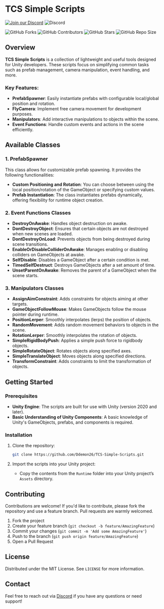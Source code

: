# TCS Simple Scripts

[![Join our Discord](https://img.shields.io/badge/Discord-Join%20Us-7289DA?logo=discord&logoColor=white)](https://discord.gg/knwtcq3N2a)
![Discord](https://img.shields.io/discord/1047781241010794506)

![GitHub Forks](https://img.shields.io/github/forks/Ddemon26/TCS-Simple-Scripts)
![GitHub Contributors](https://img.shields.io/github/contributors/Ddemon26/TCS-Simple-Scripts)
![GitHub Stars](https://img.shields.io/github/stars/Ddemon26/TCS-Simple-Scripts)
![GitHub Repo Size](https://img.shields.io/github/repo-size/Ddemon26/TCS-Simple-Scripts)

## Overview

**TCS Simple Scripts** is a collection of lightweight and useful tools designed for Unity developers. These scripts focus on simplifying common tasks such as prefab management, camera manipulation, event handling, and more.

### Key Features:
- **PrefabSpawner**: Easily instantiate prefabs with configurable local/global position and rotation.
- **FlyCamera**: Implement free camera movement for development purposes.
- **Manipulators**: Add interactive manipulations to objects within the scene.
- **Event Functions**: Handle custom events and actions in the scene efficiently.

## Available Classes

### 1. PrefabSpawner
This class allows for customizable prefab spawning. It provides the following functionalities:
- **Custom Positioning and Rotation**: You can choose between using the local position/rotation of the GameObject or specifying custom values.
- **Prefab Instantiation**: The class instantiates prefabs dynamically, offering flexibility for runtime object creation.

### 2. Event Functions Classes

- **DestroyOnAwake**: Handles object destruction on awake.
- **DontDestroyObject**: Ensures that certain objects are not destroyed when new scenes are loaded.
- **DontDestroyOnLoad**: Prevents objects from being destroyed during scene transitions.
- **EnableOrDisableColliderOnAwake**: Manages enabling or disabling colliders on GameObjects at awake.
- **SelfDisable**: Disables a GameObject after a certain condition is met.
- **TimedSelfDestruct**: Destroys GameObjects after a set amount of time.
- **UnsetParentOnAwake**: Removes the parent of a GameObject when the scene starts.

### 3. Manipulators Classes

- **AssignAimConstraint**: Adds constraints for objects aiming at other targets.
- **GameObjectFollowMouse**: Makes GameObjects follow the mouse pointer during runtime.
- **PositionLerper**: Smoothly interpolates (lerps) the position of objects.
- **RandomMovement**: Adds random movement behaviors to objects in the scene.
- **RotationLerper**: Smoothly interpolates the rotation of objects.
- **SimpleRigidBodyPush**: Applies a simple push force to rigidbody objects.
- **SimpleRotateObject**: Rotates objects along specified axes.
- **SimpleTranslateObject**: Moves objects along specified directions.
- **TransformConstraint**: Adds constraints to limit the transformation of objects.

## Getting Started

### Prerequisites
- **Unity Engine**: The scripts are built for use with Unity (version 2020 and later).
- **Basic Understanding of Unity Components**: A basic knowledge of Unity's GameObjects, prefabs, and components is required.

### Installation

1. Clone the repository:
    ```bash
    git clone https://github.com/Ddemon26/TCS-Simple-Scripts.git
    ```

2. Import the scripts into your Unity project:
    - Copy the contents from the `Runtime` folder into your Unity project’s `Assets` directory.

## Contributing

Contributions are welcome! If you'd like to contribute, please fork the repository and use a feature branch. Pull requests are warmly welcomed.

1. Fork the project
2. Create your feature branch (`git checkout -b feature/AmazingFeature`)
3. Commit your changes (`git commit -m 'Add some AmazingFeature'`)
4. Push to the branch (`git push origin feature/AmazingFeature`)
5. Open a Pull Request

## License

Distributed under the MIT License. See `LICENSE` for more information.

## Contact

Feel free to reach out via [Discord](https://discord.gg/knwtcq3N2a) if you have any questions or need support!
